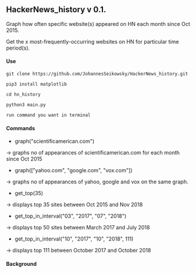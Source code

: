 ## HackerNews_history v 0.1.

Graph how often specific website(s) appeared on HN each month since Oct 2015.

Get the x most-frequently-occurring websites on HN for particular time period(s).


#### Use
`git clone https://github.com/JohannesSeikowsky/HackerNews_history.git`

`pip3 install matplotlib`

`cd hn_history`

`python3 main.py`

`run command you want in terminal`


#### Commands
- graph("scientificamerican.com")

-> graphs no of appearances of scientificamerican.com for each month since Oct 2015

- graph(["yahoo.com", "google.com", "vox.com"])

-> graphs no of appearances of yahoo, google and vox on the same graph.

- get_top(35)

-> displays top 35 sites between Oct 2015 and Nov 2018

- get_top_in_interval("03", "2017", "07", "2018")

-> displays top 50 sites between March 2017 and July 2018

- get_top_in_interval("10", "2017", "10", "2018", 111)

-> displays top 111 between October 2017 and October 2018

#### Background
